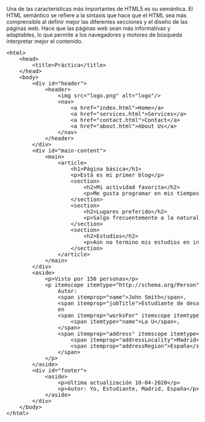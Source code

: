 Una de las características más importantes de HTML5 es su semántica. El HTML semántico se refiere a la sintaxis que hace que el HTML sea más comprensible al definir mejor las diferentes secciones y el diseño de las páginas web. Hace que las páginas web sean más informativas y adaptables, lo que permite a los navegadores y motores de búsqueda interpretar mejor el contenido.

<pre>
&lt;html&gt;
    &lt;head&gt;
        &lt;title&gt;Práctica&lt;/title&gt;
    &lt;/head&gt;
    &lt;body&gt;
        &lt;div id="header"&gt;
            &lt;header&gt;
                &lt;img src="logo.png" alt="logo"/&gt;
                &lt;nav&gt;
                    &lt;a href="index.html"&gt;Home&lt;/a&gt;
                    &lt;a href="services.html"&gt;Services&lt;/a&gt;
                    &lt;a href="contact.html"&gt;Contact&lt;/a&gt;
                    &lt;a href="about.html"&gt;About Us&lt;/a&gt;
                &lt;/nav&gt;
            &lt;/header&gt;
        &lt;/div&gt;
        &lt;div id="main-content"&gt;
            &lt;main&gt;
                &lt;article&gt;
                    &lt;h1&gt;Página básica&lt;/h1&gt;
                    &lt;p&gt;Está es mi primer blog&lt;/p&gt;
                    &lt;section&gt;
                        &lt;h2&gt;Mi actividad favorita&lt;/h2&gt;
                        &lt;p&gt;Me gusta programar en mis tiempos libres y ver televisión&lt;/p&gt;
                    &lt;/section&gt;
                    &lt;section&gt;
                        &lt;h2&gt;Lugares preferido&lt;/h2&gt;
                        &lt;p&gt;Salgo frecuentemente a la naturaleza o lugares con aire fresco&lt;/p&gt;
                    &lt;/section&gt;
                    &lt;section&gt;
                        &lt;h2&gt;Estudios&lt;/h2&gt;
                        &lt;p&gt;Aún no termino mis estudios en informatica&lt;/p&gt;
                    &lt;/section&gt;
                &lt;/article&gt;
            &lt;/main&gt;
        &lt;/div&gt;
        &lt;aside&gt;
            &lt;p&gt;Visto por 150 personas&lt;/p&gt;
            &lt;p itemscope itemtype="http://schema.org/Person"&gt;
                Autor:
                &lt;span itemprop="name"&gt;John Smith&lt;/span&gt;,
                &lt;span itemprop="jobTitle"&gt;Estudiante de desarrollro&lt;/span&gt;
                en
                &lt;span itemprop="worksFor" itemscope itemtype="https://schema.org/Corporation"&gt;
                    &lt;span itemtype="name"&gt;La U&lt;/span&gt;,  
                &lt;/span&gt;
                &lt;span itemprop="address" itemscope itemtype="http://schema.org/PostalAddress"&gt;
                    &lt;span itemprop="addressLocality"&gt;Madrid&lt;/span&gt;,
                    &lt;span itemprop="addressRegion"&gt;España&lt;/span&gt;
                &lt;/span&gt;
            &lt;/p&gt;
        &lt;/aside&gt;
        &lt;div id="footer"&gt;
            &lt;aside&gt;
                &lt;p&gt;Ultima actualización 10-04-2020&lt;/p&gt;
                &lt;p&gt;Autor: Yo, Estudiante, Madrid, España&lt;/p&gt;
            &lt;/aside&gt;
        &lt;/div&gt;
    &lt;/body&gt;
&lt;/html&gt;
</pre>